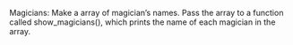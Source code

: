 Magicians: Make a array of magician’s names. Pass the
array to a function called show_magicians(),
which prints the name of each magician in the array.